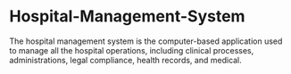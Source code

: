# Hospital-Management-System

The hospital management system is the computer-based application used to manage all the hospital operations, including clinical processes, administrations, legal compliance, health records, and medical.
